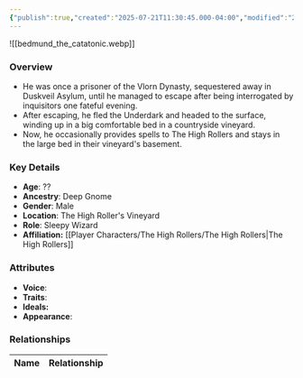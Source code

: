 ```yaml
---
{"publish":true,"created":"2025-07-21T11:30:45.000-04:00","modified":"2025-07-25T11:39:18.000-04:00","cssclasses":""}
---
```



![[bedmund_the_catatonic.webp]]

### Overview
- He was once a prisoner of the Vlorn Dynasty, sequestered away in Duskveil Asylum, until he managed to escape after being interrogated by inquisitors one fateful evening.
- After escaping, he fled the Underdark and headed to the surface, winding up in a big comfortable bed in a countryside vineyard.
- Now, he occasionally provides spells to The High Rollers and stays in the large bed in their vineyard's basement.

### Key Details
- **Age**: ??
- **Ancestry**: Deep Gnome
- **Gender**: Male
- **Location**: The High Roller's Vineyard
- **Role**: Sleepy Wizard
- **Affiliation:** [[Player Characters/The High Rollers/The High Rollers\|The High Rollers]]

### Attributes
- **Voice**: 
- **Traits**: 
- **Ideals:** 
- **Appearance**:

### Relationships

| Name  | Relationship |
| ----- | ------------ |
